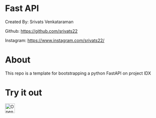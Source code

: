 # Fast API
Created By: Srivats Venkataraman

Github: https://github.com/srivats22

Instagram: https://www.instagram.com/srivats22/

# About
This repo is a template for bootstrapping a python FastAPI on project IDX

# Try it out
<a href="https://idx.google.com/new?template=https%3A%2F%2Fgithub.com%2Fsrivats22%2Ffastapi-idx">
  <picture>
    <source
      media="(prefers-color-scheme: dark)"
      srcset="https://cdn.idx.dev/btn/open_dark_32.svg">
    <source
      media="(prefers-color-scheme: light)"
      srcset="https://cdn.idx.dev/btn/open_light_32.svg">
    <img
      height="32"
      alt="Open in IDX"
      src="https://cdn.idx.dev/btn/open_purple_32.svg">
  </picture>
</a>
